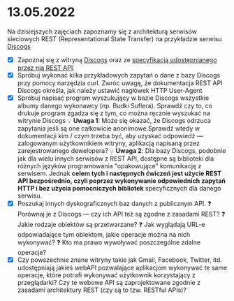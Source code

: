 # 13.05.2022

Na dzisiejszych zajęciach zapoznamy się z architekturą serwisów sieciowych REST (Representational State Transfer) na przykładzie serwisu [Discogs](https://www.discogs.com/)

- [x] Zapoznaj się z witryną [Discogs](https://www.discogs.com/) oraz ze [specyfikacją udostępnianego przez nią REST API](https://www.discogs.com/developers/).
- [x] Spróbuj wykonać kilka przykładowych zapytań o dane z bazy Discogs przy pomocy narzędzia curl. 
    Zwróc uwagę, że dokumentacja REST API Discogs określa, jak należy ustawić nagłówek HTTP User-Agent
- [x] Spróbuj napisać program wyszukujący w bazie Discogs wszystkie albumy danego wykonawcy (np. Budki Suflera). Sprawdź czy to, co drukuje program zgadza się z tym, co można ręcznie wyszukać na witrynie Discogs
  :bulb: **Uwaga 1**: Może się okazać, że Discogs odrzuca zapytania jeśli są one całkowicie anonimowe.Sprawdź wtedy w dokumentacji kim / czym trzeba być, aby uzyskać odpowiedź — zalogowanym użytkownikiem witryny, aplikacją napisaną przez zarejestrowanego dewelopera?
  :bulb: **Uwaga 2**: Dla bazy Discogs, podobnie jak dla wielu innych serwisów z REST API, dostępne są biblioteki dla różnych języków programowania "opakowujące" komunikację z serwisem. Jednak **celem tych i następnych ćwiczeń jest użycie REST API bezpośrednio, czyli poprzez wykonywanie odpowiednich zapytań HTTP i bez użycia pomocniczych bibliotek** specyficznych dla danego serwisu.
- [x] Poszukaj innych dyskograficznych baz danych z publicznym API. 
  :question: Porównaj je z Discogs — czy ich API też są zgodne z zasadami REST? 
  :question: Jakie rodzaje obiektów są przetwarzane?
  :question: Jak wyglądają URL-e odpowiadające tym obiektom, jakie operacje można na nich wykonywać? 
  :question: Kto ma prawo wywoływać poszczególne zdalne operacje?
- [x] Czy powszechnie znane witryny takie jak Gmail, Facebook, Twitter, itd. udostępniają jakieś webAPI pozwalające aplikacjom wykonywać te same operacje, które potrafi wykonywać użytkownik korzystający z przeglądarki? 
Czy te webowe API są zaprojektowane zgodnie z zasadami architektury REST (czy są to tzw. RESTful APIs)?